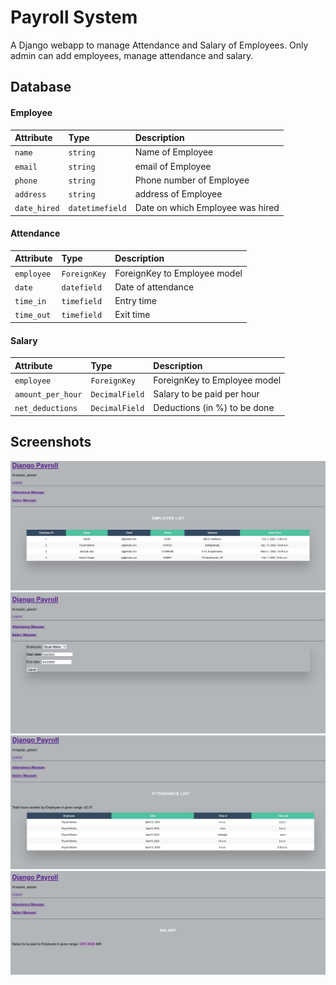 # Payroll System

A Django webapp to manage Attendance and Salary of Employees. Only admin can add employees, manage attendance and salary.


## Database

#### Employee



| Attribute | Type     | Description                |
| :-------- | :------- | :------------------------- |
| `name` | `string` | Name of Employee|
| `email` | `string` | email of Employee|
| `phone` | `string` | Phone number of Employee |
| `address` | `string` | address of Employee |
| `date_hired` | `datetimefield` | Date on which Employee was hired |

#### Attendance



| Attribute | Type     | Description                |
| :-------- | :------- | :------------------------- |
| `employee` | `ForeignKey` |ForeignKey to Employee model |
| `date` | `datefield` | Date of attendance|
| `time_in` | `timefield` | Entry time |
| `time_out` | `timefield` | Exit time |

#### Salary



| Attribute | Type     | Description                |
| :-------- | :------- | :------------------------- |
| `employee` | `ForeignKey` | ForeignKey to Employee model |
| `amount_per_hour` | `DecimalField` | Salary to be paid per hour |
| `net_deductions` | `DecimalField` | Deductions (in %) to be done|



## Screenshots

![Home](https://raw.githubusercontent.com/Karish-15/django-admin-projects/859e8a2d88a635d7ceb08bca47e110883bde6084/payroll_project/payroll_screenshots/Home.jpg)
![Form](https://raw.githubusercontent.com/Karish-15/django-admin-projects/859e8a2d88a635d7ceb08bca47e110883bde6084/payroll_project/payroll_screenshots/Form.jpg)
![Form](https://raw.githubusercontent.com/Karish-15/django-admin-projects/859e8a2d88a635d7ceb08bca47e110883bde6084/payroll_project/payroll_screenshots/attendance_list.jpg)
![Form](https://raw.githubusercontent.com/Karish-15/django-admin-projects/859e8a2d88a635d7ceb08bca47e110883bde6084/payroll_project/payroll_screenshots/salary.jpg)


